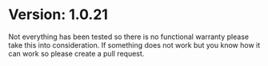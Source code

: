 # Version: 1.0.21

Not everything has been tested so there is no functional warranty please take this into consideration. 
If something does not work but you know how it can work so please create a pull request.